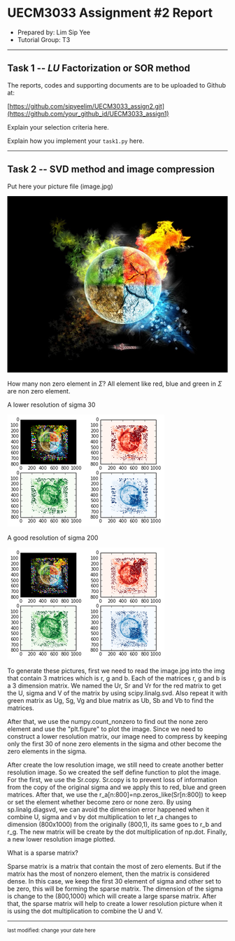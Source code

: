 UECM3033 Assignment #2 Report
========================================================

- Prepared by: Lim Sip Yee
- Tutorial Group: T3

--------------------------------------------------------

## Task 1 --  $LU$ Factorization or SOR method

The reports, codes and supporting documents are to be uploaded to Github at: 

[https://github.com/sipyeelim/UECM3033_assign2.git](https://github.com/your_github_id/UECM3033_assign1)

Explain your selection criteria here.

Explain how you implement your `task1.py` here.

---------------------------------------------------------

## Task 2 -- SVD method and image compression

Put here your picture file (image.jpg)

![image.jpg](image.jpg)

How many non zero element in $\Sigma$?
All element like red, blue and green in $\Sigma$ are non zero element.

A lower resolution of sigma 30

![resolution_30_image.png](resolution_30_image.png)

A good resolution of sigma 200

![resolution_200_image.png](resolution_200_image.png)

To generate these pictures, first we need to read the image.jpg into the img that contain 3 matrices which is r, g and b. Each of the matrices r, g and b is a 3 dimension matrix. We named the Ur, Sr and Vr for the red matrix to get the U, sigma and V of the matrix by using scipy.linalg.svd. Also repeat it with green matrix as Ug, Sg, Vg and blue matrix as Ub, Sb and Vb to find the matrices.

After that, we use the numpy.count_nonzero to find out the none zero element and use the "plt.figure" to plot the image. Since we need to construct a lower resolution matrix, our image need to compress by keeping only the first 30 of none zero elements in the sigma and other become the zero elements in the sigma.

After create the low resolution image, we still need to create another better resolution image. So we created the self define function to plot the image. For the first, we use the Sr.copy. Sr.copy is to prevent loss of information from the copy of the original sigma and we apply this to red, blue and green matrices. After that, we use the r_a[n:800]=np.zeros_like(Sr[n:800]) to keep or set the element whether become zero or none zero. By using sp.linalg.diagsvd, we can avoid the dimension error happened when it combine U, sigma and v by dot multiplication to let r_a changes to dimension (800x1000) from the originally (800,1), its same goes to r_b and r_g. The new matrix will be create by the dot multiplication of np.dot. Finally, a new lower resolution image plotted.    



What is a sparse matrix?

Sparse matrix is a matrix that contain the most of zero elements. But if the matrix has the most of nonzero element, then the matrix is considered dense. In this case, we keep the first 30 element of sigma and other set to be zero, this will be forming the sparse matrix. The dimension of the sigma is change to the (800,1000) which will create a large sparse matrix. After that, the sparse matrix will help to create a lower resolution picture when it is using the dot multiplication to combine the U and V.

-----------------------------------

<sup>last modified: change your date here</sup>
